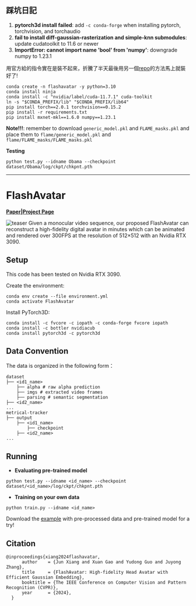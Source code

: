 ## 踩坑日記

1. **pytorch3d install failed**: add `-c conda-forge` when installing pytorch, torchvision, and torchaudio
2. **fail to install diff-gaussian-rasterization and simple-knn submodules**: update cudatoolkit to 11.6 or newer
3. **ImportError: cannot import name 'bool' from 'numpy'**: downgrade numpy to 1.23.1

用官方給的指令實在是裝不起來，折騰了半天最後用另一個[repo](https://github.com/ShenhanQian/GaussianAvatars)的方法馬上就裝好了!

```
conda create -n flashavatar -y python=3.10
conda install ninja
conda install -c "nvidia/label/cuda-11.7.1" cuda-toolkit
ln -s "$CONDA_PREFIX/lib" "$CONDA_PREFIX/lib64"
pip install torch==2.0.1 torchvision==0.15.2
pip install -r requirements.txt
pip install mxnet-mkl==1.6.0 numpy==1.23.1
```

**Note!!!**: remember to download `generic_model.pkl` and `FLAME_masks.pkl` and place them to `flame/generic_model.pkl` and `flame/FLAME_masks/FLAME_masks.pkl`

**Testing**
```
python test.py --idname Obama --checkpoint dataset/Obama/log/ckpt/chkpnt.pth
```

---

# FlashAvatar
**[Paper](https://arxiv.org/abs/2312.02214)|[Project Page](https://ustc3dv.github.io/FlashAvatar/)**

![teaser](exhibition/teaser.png)
Given a monocular video sequence, our proposed FlashAvatar can reconstruct a high-fidelity digital avatar in minutes which can be animated and rendered over 300FPS at the resolution of 512×512 with an Nvidia RTX 3090.

## Setup

This code has been tested on Nvidia RTX 3090. 

Create the environment:

```
conda env create --file environment.yml
conda activate FlashAvatar
```

Install PyTorch3D:

```
conda install -c fvcore -c iopath -c conda-forge fvcore iopath
conda install -c bottler nvidiacub
conda install pytorch3d -c pytorch3d
```
## Data Convention
The data is organized in the following form：
```
dataset
├── <id1_name>
    ├── alpha # raw alpha prediction
    ├── imgs # extracted video frames
    ├── parsing # semantic segmentation
├── <id2_name>
...
metrical-tracker
├── output
    ├── <id1_name>
        ├── checkpoint
    ├── <id2_name>
...
```
## Running
- **Evaluating pre-trained model**
```shell
python test.py --idname <id_name> --checkpoint dataset/<id_name>/log/ckpt/chkpnt.pth
```
-  **Training on your own data** 
```shell
python train.py --idname <id_name>
```
Download the [example](https://drive.google.com/file/d/1_WLvlmHD73jOAO178N7eX5UQqlrL2ghD/view?usp=drive_link) with pre-processed data and pre-trained model for a try!

## Citation
```
@inproceedings{xiang2024flashavatar,
      author    = {Jun Xiang and Xuan Gao and Yudong Guo and Juyong Zhang},
      title     = {FlashAvatar: High-fidelity Head Avatar with Efficient Gaussian Embedding},
      booktitle = {The IEEE Conference on Computer Vision and Pattern Recognition (CVPR)},
      year      = {2024},
  }
```
